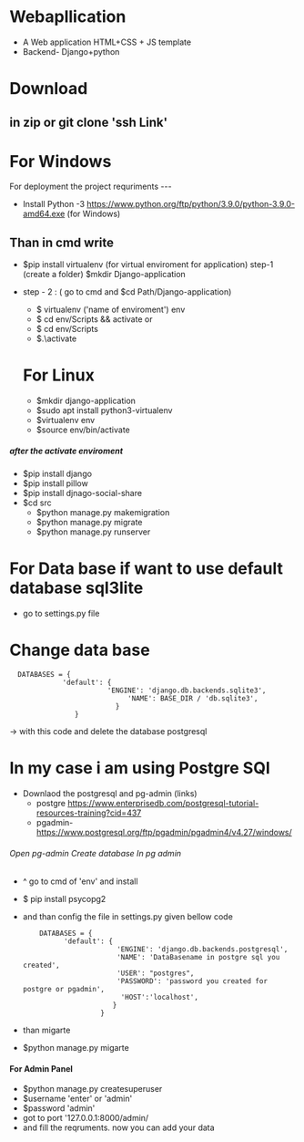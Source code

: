 # Webapllication 

   * A Web application HTML+CSS + JS template
 * Backend- Django+python

# Download 
   
   in zip or git clone 'ssh Link'
-----
# For Windows
For deployment the project
requriments ---
* Install Python -3
 https://www.python.org/ftp/python/3.9.0/python-3.9.0-amd64.exe 
(for Windows)
## Than in cmd write
* $pip install virtualenv (for virtual enviroment for application)
step-1
(create a folder)
$mkdir Django-application
* step - 2 :
( go to cmd and $cd Path/Django-application)
  * $ virtualenv ('name of enviroment') env
  * $ cd env/Scripts && activate 
            or
   * $ cd env/Scripts
    * $.\activate
    
    
  # For Linux 
  * $mkdir django-application
  * $sudo apt install python3-virtualenv
  * $virtualenv env
  * $source env/bin/activate
  
##### after the activate enviroment 
* $pip install django
* $pip install pillow
* $pip install djnago-social-share
* $cd src
   * $python manage.py makemigration
   * $python manage.py migrate
   * $python manage.py runserver

# For Data base if want to use default database sql3lite
* go to settings.py file  
# Change data base 
      
      DATABASES = {
                 'default': {
                            'ENGINE': 'django.db.backends.sqlite3',
                                 'NAME': BASE_DIR / 'db.sqlite3',
                              }
                    }

-> with this code and delete the database postgresql 
# In my case i am using Postgre SQl
* Downlaod the postgresql and pg-admin (links)
   * postgre
          https://www.enterprisedb.com/postgresql-tutorial-resources-training?cid=437
  * pgadmin-
    https://www.postgresql.org/ftp/pgadmin/pgadmin4/v4.27/windows/
       
       
###### Open pg-admin Create database In pg admin

*    ^   go to cmd  of 'env' and install
*   $ pip install psycopg2
*   and than config the file in settings.py given bellow code

            DATABASES = {
                  'default': {
                               'ENGINE': 'django.db.backends.postgresql',
                               'NAME': 'DataBasename in postgre sql you created',
                               'USER': "postgres",
                               'PASSWORD': 'password you created for postgre or pgadmin',
                                'HOST':'localhost',
                              }
                           }

 * than migarte 
* $python manage.py migarte
#### For Admin Panel
* $python manage.py createsuperuser
* $username 'enter' or 'admin'
* $password 'admin'
* got to port '127.0.0.1:8000/admin/
* and fill the reqruments.
 now you can add your data
